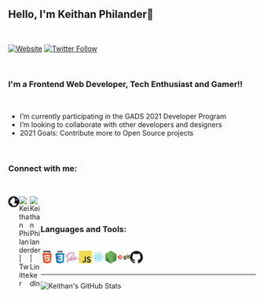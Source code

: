 ## Hello, I'm Keithan Philander👋

<br>

[![Website](https://img.shields.io/website?label=Portfolio&style=for-the-badge&url=https%3A%2F%2Fkeithanphilander-e53b5c.netlify.app/)](https://keithanphilander-e53b5c.netlify.app/)
[![Twitter Follow](https://img.shields.io/twitter/follow/ThisIsKeithan?color=1DA1F2&logo=twitter&style=for-the-badge)](https://twitter.com/intent/follow?original_referer=https%3A%2F%2Fgithub.com%2FThisIsKeithan&screen_name=ThisIsKeithan)

<br>

### I'm a Frontend Web Developer, Tech Enthusiast and Gamer!!

<br>


- I’m currently participating in the GADS 2021 Developer Program
- I’m looking to collaborate with other developers and designers
- 2021 Goals: Contribute more to Open Source projects 

<br>


### Connect with me:

<br>


[<img align="left" alt="Keithan's Portfolio" width="22px" src="https://raw.githubusercontent.com/iconic/open-iconic/master/svg/globe.svg" />][website]
[<img align="left" alt="Keithan Philander | Twitter" width="22px" src="https://cdn.jsdelivr.net/npm/simple-icons@v3/icons/twitter.svg" />][twitter]
[<img align="left" alt="Keithan Philander | LinkedIn" width="22px" src="https://cdn.jsdelivr.net/npm/simple-icons@v3/icons/linkedin.svg" />][linkedin]

<br>
<br>


### Languages and Tools:

<br>


<img align="left" alt="HTML5" width="26px" src="https://raw.githubusercontent.com/github/explore/80688e429a7d4ef2fca1e82350fe8e3517d3494d/topics/html/html.png" />
<img align="left" alt="CSS3" width="26px" src="https://raw.githubusercontent.com/github/explore/80688e429a7d4ef2fca1e82350fe8e3517d3494d/topics/css/css.png" />
<img align="left" alt="Sass" width="26px" src="https://raw.githubusercontent.com/github/explore/80688e429a7d4ef2fca1e82350fe8e3517d3494d/topics/sass/sass.png" />
<img align="left" alt="JavaScript" width="26px" src="https://raw.githubusercontent.com/github/explore/80688e429a7d4ef2fca1e82350fe8e3517d3494d/topics/javascript/javascript.png" />
<img align="left" alt="React" width="26px" src="https://raw.githubusercontent.com/github/explore/80688e429a7d4ef2fca1e82350fe8e3517d3494d/topics/react/react.png" />
<img align="left" alt="Node.js" width="26px" src="https://raw.githubusercontent.com/github/explore/80688e429a7d4ef2fca1e82350fe8e3517d3494d/topics/nodejs/nodejs.png" />
<img align="left" alt="Git" width="26px" src="https://raw.githubusercontent.com/github/explore/80688e429a7d4ef2fca1e82350fe8e3517d3494d/topics/git/git.png" />
<img align="left" alt="GitHub" width="26px" src="https://raw.githubusercontent.com/github/explore/78df643247d429f6cc873026c0622819ad797942/topics/github/github.png" />

<br />
<br />

---

<img align="left" alt="Keithan's GitHub Stats" src="https://github-readme-stats.vercel.app/api?username=KeithanPhilander&show_icons=true&hide_border=true" />

[website]: https://keithanphilander-e53b5c.netlify.app/
[twitter]: https://twitter.com/ThisIsKeithan
[linkedin]: https://www.linkedin.com/in/keithan-philander-490406220/
